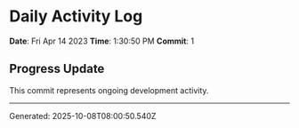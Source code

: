 # Daily Activity Log

**Date**: Fri Apr 14 2023
**Time**: 1:30:50 PM
**Commit**: 1

## Progress Update

This commit represents ongoing development activity.

---
Generated: 2025-10-08T08:00:50.540Z

